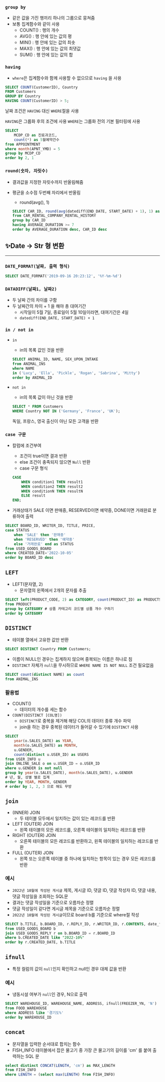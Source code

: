 ### `group by`

- 같은 값을 가진 행끼리 하나의 그룹으로 뭉쳐줌
- 보통 집계함수와 같이 사용
    - COUNT() : 행의 개수
    - AVG() : 행 안에 있는 값의 평
    - MIN() : 행 안에 있는 값의 최솟
    - MAX() : 행 안에 있는 값의 최댓값
    - SUM() : 행 안에 있는 값의 합

### `having`

- `where`은 집계함수와 함께 사용할 수 없으므로 `having` 을 사용

```sql
SELECT COUNT(CustomerID), Country
FROM Customers
GROUP BY Country
HAVING COUNT(CustomerID) > 5;
```

날짜 조건은 `HAVING` 대신 `WHERE`절을 사용

`HAVING`은 그룹화 후의 조건에 사용
`WHERE`는 그룹화 전의 기본 필터링에 사용

```sql
SELECT 
    MCDP_CD as 진료과코드, 
    count(*) as 5월예약건수
from APPOINTMENT
where month(APNT_YMD) = 5
group by MCDP_CD
order by 2, 1
```

### `round(숫자, 자릿수)`

- 결과값을 지정한 자릿수까지 반올림해줌
- 평균을 소수점 두번째 자리에서 반올림
    - round(avg(), 1)
    
    ```sql
    SELECT CAR_ID, round(avg(datediff(END_DATE, START_DATE) + 1), 1) as AVERAGE_DURATION
    from CAR_RENTAL_COMPANY_RENTAL_HISTORY
    group by CAR_ID
    having AVERAGE_DURATION >= 7
    order by AVERAGE_DURATION desc, CAR_ID desc
    ```
    

## ✨Date → Str 형 변환

---

### **`DATE_FORMAT(날짜, 출력 형식)`**

```sql
SELECT DATE_FORMAT('2019-09-16 20:23:12', '%Y-%m-%d')
```

### **`DATADIFF(날짜1, 날짜2)`**

- 두 날짜 간의 차이를 구함
- 두 날짜간의 차이 + 1 을 해야 총 대여기간
    - 시작일이 5월 7일, 종료일이 5월 10일이라면, 대여기간은 4일
    - `datediff(END_DATE, START_DATE) + 1`

### **`in / not in`**

- `in`
    - in의 목록 값인 것을 반환
    
    ```sql
    SELECT ANIMAL_ID, NAME, SEX_UPON_INTAKE 
    from ANIMAL_INS
    where NAME 
    in ('Lucy', 'Ella', 'Pickle', 'Rogan', 'Sabrina', 'Mitty')
    order by ANIMAL_ID
    ```
    
- `not in`
    - in의 목록 값이 아닌 것을 반환
    
    ```sql
    SELECT * FROM Customers
    WHERE Country NOT IN ('Germany', 'France', 'UK');
    ```
    
    독일, 프랑스, 영국 출신이 아닌 모든 고객을 반환
    
### **`case 구문`**

- 칼럼에 조건부여
    - 조건이 true이면 결과 반환
    - else 조건이 충족되지 않으면 `Null` 반환
    - case 구문 형식
    
    ```sql
    CASE
        WHEN condition1 THEN result1
        WHEN condition2 THEN result2
        WHEN conditionN THEN resultN
        ELSE result
    END;
    ```
    
- 거래상태가 SALE 이면 판매중, RESERVED이면 예약중, DONE이면 거래완료 분류하여 출력

```sql
SELECT BOARD_ID, WRITER_ID, TITLE, PRICE, 
case STATUS 
    when 'SALE' then '판매중'
    when 'RESERVED' then '예약중'
    else '거래완료' end as STATUS 
from USED_GOODS_BOARD
where CREATED_DATE='2022-10-05'
order by BOARD_ID desc
```

## `LEFT`

- LEFT(문자열, 2)
    - 문자열의 왼쪽에서 2개의 문자를 추출

```sql
SELECT left(PRODUCT_CODE, 2) as CATEGORY, count(PRODUCT_ID) as PRODUCTS
from PRODUCT
group by CATEGORY # 상품 카테고리 코드별 상품 개수 구하기
order by CATEGORY
```

## `DISTINCT`
- 테이블 열에서 고유한 값만 반환
```sql
SELECT DISTINCT Country FROM Customers;
```

- 이름이 NULL인 경우는 집계하지 않으며 중복되는 이름은 하나로 침
- `DISTINCT` 자체가 `null`을 무시하므로 `WHERE NAME IS NOT NULL` 조건 필요없음

```sql
SELECT count(distinct NAME) as count
from ANIMAL_INS
```

### 활용법
- COUNT()
    - 데이터의 개수를 세는 함수
- `COUNT(DISTINCT [COL명])`
    - `DISTINCT`로 중복을 제거해 해당 COL의 데이터 종류 개수 파악
    - join을 하는 경우 중복된 데이터가 들어갈 수 있기에 `DISTINCT` 사용

```sql
SELECT 
    year(o.SALES_DATE) as YEAR, 
    month(o.SALES_DATE) as MONTH, 
    u.GENDER, 
    count(distinct u.USER_ID) as USERS
from USER_INFO u
join ONLINE_SALE o on u.USER_ID = o.USER_ID
where u.GENDER is not null
group by year(o.SALES_DATE), month(o.SALES_DATE), u.GENDER
# 년, 월, 성별 별로 집계
order by YEAR, MONTH, GENDER
# order by 1, 2, 3 으로 해도 무방
```

## `join`
- (INNER) JOIN
     - 두 테이블 모두에서 일치하는 값이 있는 레코드를 반환
- LEFT (OUTER) JOIN
     - 왼쪽 테이블의 모든 레코드를, 오른쪽 테이블의 일치하는 레코드를 반환
- RIGHT (OUTER) JOIN
     - 오른쪽 테이블의 모든 레코드를 반환하고, 왼쪽 테이블의 일치하는 레코드를 반환
- FULL (OUTER) JOIN
     - 왼쪽 또는 오른쪽 테이블 중 하나에 일치하는 항목이 있는 경우 모든 레코드를 반환
### 예시
- `2022년 10월에 작성된 게시글` 제목, 게시글 ID, 댓글 ID, 댓글 작성자 ID, 댓글 내용, 댓글 작성일을 조회하는 SQL문
- 결과는 댓글 작성일을 기준으로 오름차순 정렬
- 댓글 작성일이 같다면 게시글 제목을 기준으로 오름차순 정렬
- `2022년 10월에 작성된 게시글`이므로 board b를 기준으로 where절 작성
```sql
SELECT b.TITLE, b.BOARD_ID, r.REPLY_ID, r.WRITER_ID, r.CONTENTS, date_format(r.CREATED_DATE, '%Y-%m-%d') as CREATED_DATE
from USED_GOODS_BOARD b 
join USED_GOODS_REPLY r on b.BOARD_ID = r.BOARD_ID 
where b.CREATED_DATE like "2022-10%"
order by r.CREATED_DATE, b.TITLE
```


## `ifnull`
- 특정 컬럼의 값이 `null`인지 확인하고 null인 경우 대체 값을 반환
### 예시
- 냉동시설 여부가 `null`인 경우, N으로 출력
```sql
SELECT WAREHOUSE_ID, WAREHOUSE_NAME, ADDRESS, ifnull(FREEZER_YN, 'N')
from FOOD_WAREHOUSE
where ADDRESS like '경기도%'
order by WAREHOUSE_ID
```

## `concat`
- 문자열을 입력한 순서대로 합치는 함수
- FISH_INFO 테이블에서 잡은 물고기 중 가장 큰 물고기의 길이를 'cm' 를 붙여 출력하는 SQL 문
```sql
select distinct CONCAT(LENGTH, 'cm') as MAX_LENGTH
from FISH_INFO
where LENGTH = (select max(LENGTH) from FISH_INFO)
```
